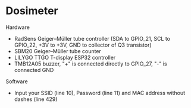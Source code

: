 # Dosimeter
Hardware
* RadSens Geiger–Müller tube controller (SDA to GPIO_21, SCL to GPIO_22, +3V to +3V, GND to collector of Q3 transistor)
* SBM20 Geiger–Müller tube counter
* LILYGO TTGO T-display ESP32 controller
* TMB12A05 buzzer, "+" is connected directly to GPIO_27, "-" is connected GND

Software
* Input your SSID (line 10), Password (line 11) and MAC address without dashes (line 429)
